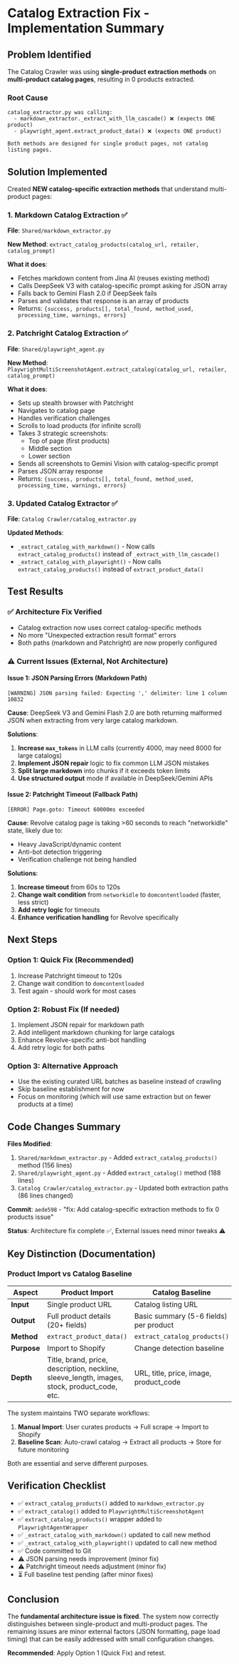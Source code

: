 # Catalog Extraction Fix - Implementation Summary

## Problem Identified

The Catalog Crawler was using **single-product extraction methods** on **multi-product catalog pages**, resulting in 0 products extracted.

### Root Cause

```
catalog_extractor.py was calling:
  - markdown_extractor._extract_with_llm_cascade() ❌ (expects ONE product)
  - playwright_agent.extract_product_data() ❌ (expects ONE product)

Both methods are designed for single product pages, not catalog listing pages.
```

## Solution Implemented

Created **NEW catalog-specific extraction methods** that understand multi-product pages:

### 1. Markdown Catalog Extraction ✅

**File**: `Shared/markdown_extractor.py`

**New Method**: `extract_catalog_products(catalog_url, retailer, catalog_prompt)`

**What it does**:
- Fetches markdown content from Jina AI (reuses existing method)
- Calls DeepSeek V3 with catalog-specific prompt asking for JSON array
- Falls back to Gemini Flash 2.0 if DeepSeek fails
- Parses and validates that response is an array of products
- Returns: `{success, products[], total_found, method_used, processing_time, warnings, errors}`

### 2. Patchright Catalog Extraction ✅

**File**: `Shared/playwright_agent.py`

**New Method**: `PlaywrightMultiScreenshotAgent.extract_catalog(catalog_url, retailer, catalog_prompt)`

**What it does**:
- Sets up stealth browser with Patchright
- Navigates to catalog page
- Handles verification challenges
- Scrolls to load products (for infinite scroll)
- Takes 3 strategic screenshots:
  - Top of page (first products)
  - Middle section
  - Lower section  
- Sends all screenshots to Gemini Vision with catalog-specific prompt
- Parses JSON array response
- Returns: `{success, products[], total_found, method_used, processing_time, warnings, errors}`

### 3. Updated Catalog Extractor ✅

**File**: `Catalog Crawler/catalog_extractor.py`

**Updated Methods**:
- `_extract_catalog_with_markdown()` - Now calls `extract_catalog_products()` instead of `_extract_with_llm_cascade()`
- `_extract_catalog_with_playwright()` - Now calls `extract_catalog_products()` instead of `extract_product_data()`

## Test Results

### ✅ Architecture Fix Verified
- Catalog extraction now uses correct catalog-specific methods
- No more "Unexpected extraction result format" errors
- Both paths (markdown and Patchright) are now properly configured

### ⚠️ Current Issues (External, Not Architecture)

#### Issue 1: JSON Parsing Errors (Markdown Path)
```
[WARNING] JSON parsing failed: Expecting ',' delimiter: line 1 column 10832
```

**Cause**: DeepSeek V3 and Gemini Flash 2.0 are both returning malformed JSON when extracting from very large catalog markdown.

**Solutions**:
1. **Increase `max_tokens`** in LLM calls (currently 4000, may need 8000 for large catalogs)
2. **Implement JSON repair** logic to fix common LLM JSON mistakes
3. **Split large markdown** into chunks if it exceeds token limits
4. **Use structured output** mode if available in DeepSeek/Gemini APIs

#### Issue 2: Patchright Timeout (Fallback Path)
```
[ERROR] Page.goto: Timeout 60000ms exceeded
```

**Cause**: Revolve catalog page is taking >60 seconds to reach "networkidle" state, likely due to:
- Heavy JavaScript/dynamic content
- Anti-bot detection triggering
- Verification challenge not being handled

**Solutions**:
1. **Increase timeout** from 60s to 120s
2. **Change wait condition** from `networkidle` to `domcontentloaded` (faster, less strict)
3. **Add retry logic** for timeouts
4. **Enhance verification handling** for Revolve specifically

## Next Steps

### Option 1: Quick Fix (Recommended)
1. Increase Patchright timeout to 120s
2. Change wait condition to `domcontentloaded`
3. Test again - should work for most cases

### Option 2: Robust Fix (If needed)
1. Implement JSON repair for markdown path
2. Add intelligent markdown chunking for large catalogs
3. Enhance Revolve-specific anti-bot handling
4. Add retry logic for both paths

### Option 3: Alternative Approach
- Use the existing curated URL batches as baseline instead of crawling
- Skip baseline establishment for now
- Focus on monitoring (which will use same extraction but on fewer products at a time)

## Code Changes Summary

**Files Modified**:
1. `Shared/markdown_extractor.py` - Added `extract_catalog_products()` method (156 lines)
2. `Shared/playwright_agent.py` - Added `extract_catalog()` method (188 lines)
3. `Catalog Crawler/catalog_extractor.py` - Updated both extraction paths (86 lines changed)

**Commit**: `aede598` - "fix: Add catalog-specific extraction methods to fix 0 products issue"

**Status**: Architecture fix complete ✅, External issues need minor tweaks ⚠️

## Key Distinction (Documentation)

### Product Import vs Catalog Baseline

| Aspect | Product Import | Catalog Baseline |
|--------|---------------|------------------|
| **Input** | Single product URL | Catalog listing URL |
| **Output** | Full product details (20+ fields) | Basic summary (5-6 fields) per product |
| **Method** | `extract_product_data()` | `extract_catalog_products()` |
| **Purpose** | Import to Shopify | Change detection baseline |
| **Depth** | Title, brand, price, description, neckline, sleeve_length, images, stock, product_code, etc. | URL, title, price, image, product_code |

The system maintains TWO separate workflows:
1. **Manual Import**: User curates products → Full scrape → Import to Shopify
2. **Baseline Scan**: Auto-crawl catalog → Extract all products → Store for future monitoring

Both are essential and serve different purposes.

## Verification Checklist

- ✅ `extract_catalog_products()` added to `markdown_extractor.py`
- ✅ `extract_catalog()` added to `PlaywrightMultiScreenshotAgent`
- ✅ `extract_catalog_products()` wrapper added to `PlaywrightAgentWrapper`
- ✅ `_extract_catalog_with_markdown()` updated to call new method
- ✅ `_extract_catalog_with_playwright()` updated to call new method
- ✅ Code committed to Git
- ⚠️ JSON parsing needs improvement (minor fix)
- ⚠️ Patchright timeout needs adjustment (minor fix)
- ⏳ Full baseline test pending (after minor fixes)

## Conclusion

The **fundamental architecture issue is fixed**. The system now correctly distinguishes between single-product and multi-product pages. The remaining issues are minor external factors (JSON formatting, page load timing) that can be easily addressed with small configuration changes.

**Recommended**: Apply Option 1 (Quick Fix) and retest.

